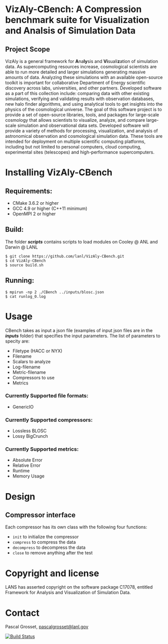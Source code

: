 # VizAly-CBench: A Compression benchmark suite for Visualization and Analsis of Simulation Data

## Project Scope
VizAly is a general framework for **A**na**ly**sis and **Vi**suali**z**ation of simulation data. As supercomputing resources increase, cosmological scientists are able to run more detailed and larger simulations generating massive amounts of data. Analyzing these simulations with an available open-source toolkit is important for collaborative Department of Energy scientific discovery across labs, universities, and other partners. Developed software as a part of this collection include: comparing data with other existing simulations, verifying and validating results with observation databases, new halo finder algorithms, and using analytical tools to get insights into the physics of the cosmological universe. The goal of this software project is to provide a set of open-source libraries, tools, and packages for large-scale cosmology that allows scientists to visualize, analyze, and compare large-scale simulation and observational data sets. Developed software will provide a variety of methods for processing, visualization, and analysis of astronomical observation and cosmological simulation data. These tools are intended for deployment on multiple scientific computing platforms, including but not limited to personal computers, cloud computing, experimental sites (telescopes) and high-performance supercomputers.


# Installing VizAly-CBench
## Requirements:
* CMake 3.6.2 or higher
* GCC 4.9 or higher (C++11 minimum)
* OpenMPI 2 or higher

## Build:
The folder **_scripts_** contains scripts to load modules on Cooley @ ANL and Darwin @ LANL
```
$ git clone https://github.com/lanl/VizAly-CBench.git
$ cd VizAly-CBench
$ source build.sh
```

## Running:
```
$ mpirun -np 2 ./CBench ../inputs/blosc.json
$ cat runlog_0.log
```

# Usage
CBench takes as input a json file (examples of input json files are in the **_inputs_** folder) that specifies the input parameters. The list of parameters to specity are:
* Filetype (HACC or NYX)
* Filename
* Scalars to analyze
* Log-filename
* Metric-filename
* Compressors to use
* Metrics

### Currently Supported file formats:
* GenericIO

### Currently Supported compressors:
* Lossless BLOSC
* Lossy BigCrunch

### Currently Supported metrics:
* Absolute Error
* Relative Error
* Runtime
* Memory Usage

# Design

## Compressor interface

Each compressor has its own class with the following four functions:
* ``init`` to initialize the compressor
* ``compress`` to compress the data
* ``decompress`` to decompress the data
* ``close`` to remove anything after the test

# Copyright and license
LANS has asserted copyright on the software package C17078, entitled Framework for Analysis and Visualization of Simulation Data.   

# Contact
Pascal Grosset, pascalgrosset@lanl.gov

[![Build Status](https://travis-ci.org/lanl/VizAly-CBench.svg?branch=master)](https://travis-ci.org/lanl/VizAly-CBench)
